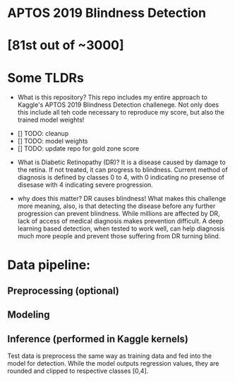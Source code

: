 # APTOS 2019 Blindness Detection
# [81st out of ~3000]

# Some TLDRs

* What is this repository?
This repo includes my entire approach to Kaggle's APTOS 2019 Blindness Detection challenege. Not only does this include all teh code necessary to reproduce my score, but also the trained model weights!

- [] TODO: cleanup
- [] TODO: model weights
- [] TODO: update repo for gold zone score

* What is Diabetic Retinopathy (DR)?
It is a disease caused by damage to the retina. If not treated, it can progress to blindness. Current method of diagnosis is defined by classes 0 to 4, with 0 indicating no presense of disesase with 4 indicating severe progression.

* why does this matter?
DR causes blindness! What makes this challenge more meaning, also, is that detecting the disease before any further progression can prevent blindness. While millions are affected by DR, lack of access of medical diagnosis makes prevention difficult. A deep learning based detection, when tested to work well, can help diagnosis much more people and prevent those suffering from DR turning blind.

# Data pipeline:

## Preprocessing (optional)



## Modeling

## Inference (performed in Kaggle kernels)

Test data is preprocess the same way as training data and fed into the model for detection. While the model outputs regression values, they are rounded and clipped to respective classes [0,4].
